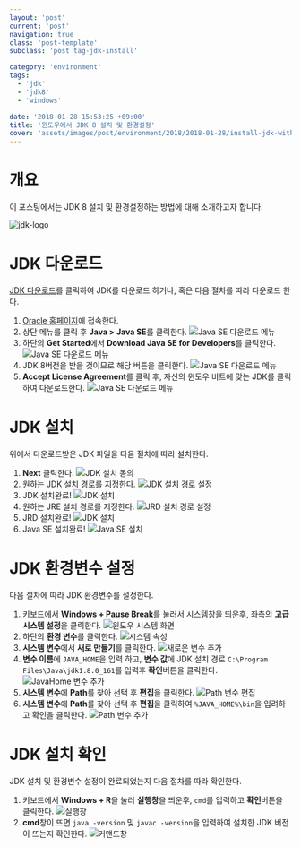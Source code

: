 ```yaml
---
layout: 'post'
current: 'post'
navigation: true
class: 'post-template'
subclass: 'post tag-jdk-install'

category: 'environment'
tags:
  - 'jdk'
  - 'jdk8'
  - 'windows'

date: '2018-01-28 15:53:25 +09:00'
title: '윈도우에서 JDK 8 설치 및 환경설정'
cover: 'assets/images/post/environment/2018/2018-01-28/install-jdk-with-setting-at-windows/cover.jpg'
---
```


# 개요
이 포스팅에서는 JDK 8 설치 및 환경설정하는 방법에 대해 소개하고자 합니다.

![jdk-logo](/assets/images/post/environment/2018/2018-01-28/install-jdk-with-setting-at-windows/jdk-java-development-kit.jpg)

# JDK 다운로드
[JDK 다운로드](http://www.oracle.com/technetwork/java/javase/downloads/jdk8-downloads-2133151.html)를 클릭하여 JDK를 다운로드 하거나, 혹은 다음 절차를 따라 다운로드 한다.
1. [Oracle 홈페이지](https://www.oracle.com)에 접속한다.
2. 상단 메뉴를 클릭 후 **Java > Java SE**를 클릭한다.
![Java SE 다운로드 메뉴](/assets/images/post/environment/2018/2018-01-28/install-jdk-with-setting-at-windows/java-se-download-menu.png)
3. 하단의 **Get Started**에서 **Download Java SE for Developers**를 클릭한다.
![Java SE 다운로드 메뉴](/assets/images/post/environment/2018/2018-01-28/install-jdk-with-setting-at-windows/java-se-get-started.png)
4. JDK 8버전을 받을 것이므로 해당 버튼을 클릭한다.
![Java SE 다운로드 메뉴](/assets/images/post/environment/2018/2018-01-28/install-jdk-with-setting-at-windows/jdk-download.png)
5. **Accept License Agreement**를 클릭 후, 자신의 윈도우 비트에 맞는 JDK를 클릭하여 다운로드한다.
![Java SE 다운로드 메뉴](/assets/images/post/environment/2018/2018-01-28/install-jdk-with-setting-at-windows/jdk-windows-download.png)

# JDK 설치
위에서 다운로드받은 JDK 파일을 다음 절차에 따라 설치한다.
1. **Next** 클릭한다.
![JDK 설치 동의](/assets/images/post/environment/2018/2018-01-28/install-jdk-with-setting-at-windows/jdk-install-agreement.png)
2. 원하는 JDK 설치 경로를 지정한다.
![JDK 설치 경로 설정](/assets/images/post/environment/2018/2018-01-28/install-jdk-with-setting-at-windows/jdk-install-path-setting.png)
3. JDK 설치완료!
![JDK 설치](/assets/images/post/environment/2018/2018-01-28/install-jdk-with-setting-at-windows/jdk-install.png)
4. 원하는 JRE 설치 경로를 지정한다.
![JRD 설치 경로 설정](/assets/images/post/environment/2018/2018-01-28/install-jdk-with-setting-at-windows/jre-install-path-setting.png)
5. JRD 설치완료!
![JDK 설치](/assets/images/post/environment/2018/2018-01-28/install-jdk-with-setting-at-windows/jre-install.png)
6. Java SE 설치완료!
![Java SE 설치](/assets/images/post/environment/2018/2018-01-28/install-jdk-with-setting-at-windows/java-se-installed.png)

# JDK 환경변수 설정
다음 절차에 따라 JDK 환경변수를 설정한다.
1. 키보드에서 **Windows + Pause Break**를 눌러서 시스템창을 띄운후, 좌측의 **고급 시스템 설정**을 클릭한다.
![윈도우 시스템 화면](/assets/images/post/environment/2018/2018-01-28/install-jdk-with-setting-at-windows/system.png)
2. 하단의 **환경 변수**를 클릭한다.
![시스템 속성](/assets/images/post/environment/2018/2018-01-28/install-jdk-with-setting-at-windows/system-properties.png)
3. **시스템 변수**에서 **새로 만들기**를 클릭한다.
![새로운 변수 추가](/assets/images/post/environment/2018/2018-01-28/install-jdk-with-setting-at-windows/local-path-setting.png)
4. **변수 이름**에
`JAVA_HOME`을 입력 하고, **변수 값**에 JDK 설치 경로 `C:\Program Files\Java\jdk1.8.0_161`를 입력후 **확인**버튼을 클릭한다.
![JavaHome 변수 추가](/assets/images/post/environment/2018/2018-01-28/install-jdk-with-setting-at-windows/new-java-home-local-path.png)
5. **시스템 변수**에 **Path**를 찾아 선택 후 **편집**을 클릭한다.
![Path 변수 편집](/assets/images/post/environment/2018/2018-01-28/install-jdk-with-setting-at-windows/local-path-edit.png)
6. **시스템 변수**에 **Path**를 찾아 선택 후 **편집**을 클릭하여 `%JAVA_HOME%\bin`을 입려하고 확인을 클릭한다.
![Path 변수 추가](/assets/images/post/environment/2018/2018-01-28/install-jdk-with-setting-at-windows/local-path-add.png)

# JDK 설치 확인
JDK 설치 및 환경변수 설정이 완료되었는지 다음 절차를 따라 확인한다.
1. 키보드에서 **Windows + R**을 눌러 **실행창**을 띄운후, `cmd`를 입력하고 **확인**버튼을 클릭한다.
![실행창](/assets/images/post/environment/2018/2018-01-28/install-jdk-with-setting-at-windows/running.png)
2. **cmd**창이 뜨면 `java -version` 및 `javac -version`을 입력하여 설치한 JDK 버전이 뜨는지 확인한다.
![커맨드창](/assets/images/post/environment/2018/2018-01-28/install-jdk-with-setting-at-windows/cmd.png)